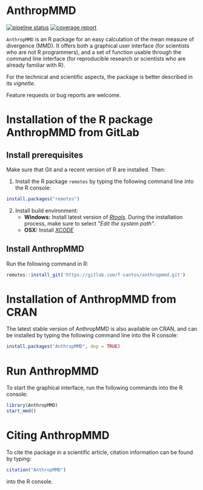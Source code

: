 AnthropMMD 
==========
[![pipeline status](https://gitlab.com/f-santos/anthropmmd/badges/master/pipeline.svg)](https://gitlab.com/f-santos/anthropmmd/commits/master)
[![coverage report](https://gitlab.com/f-santos/anthropmmd/badges/master/coverage.svg)](https://gitlab.com/f-santos/anthropmmd/commits/master)

`AnthropMMD` is an R package for an easy calculation of the mean measure of divergence (MMD). It offers both a graphical user interface (for scientists who are not R programmers), and a set of function usable through the command line interface (for reproducible research or scientists who are already familiar with R).

For the technical and scientific aspects, the package is better described in its *vignette*.

Feature requests or bug reports are welcome.

# Installation of the R package AnthropMMD from GitLab

## Install prerequisites

Make sure that Git and a recent version of R are installed. Then:

1. Install the R package `remotes` by typing the following command line into the R console:

```r
install.packages("remotes")
```

2. Install build environment:
    * **Windows:** Install latest version of *[Rtools](https://cran.r-project.org/bin/windows/Rtools/)*. During the installation process, make sure to select *"Edit the system path"*.
    * **OSX:** Install *[XCODE](https://developer.apple.com/xcode/)*

## Install AnthropMMD

Run the following command in R:

```r
remotes::install_git('https://gitlab.com/f-santos/anthropmmd.git')
```

# Installation of AnthropMMD from CRAN

The latest stable version of AnthropMMD is also available on CRAN, and can be installed by typing the following command line into the R console:

```r
install.packages("AnthropMMD", dep = TRUE)
```
	
# Run AnthropMMD

To start the graphical interface, run the following commands into the R console:

```r
library(AnthropMMD)
start_mmd()
```

# Citing AnthropMMD

To cite the package in a scientific article, citation information can be found by typing:

```r
citation("AnthropMMD")
```

into the R console.

